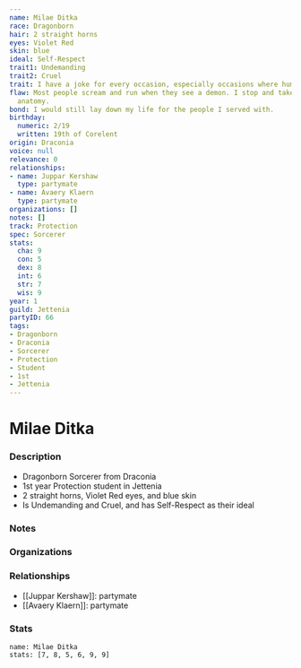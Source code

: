 ```yaml
---
name: Milae Ditka
race: Dragonborn
hair: 2 straight horns
eyes: Violet Red
skin: blue
ideal: Self-Respect
trait1: Undemanding
trait2: Cruel
trait: I have a joke for every occasion, especially occasions where humor is inappropriate.
flaw: Most people scream and run when they see a demon. I stop and take notes on its
  anatomy.
bond: I would still lay down my life for the people I served with.
birthday:
  numeric: 2/19
  written: 19th of Corelent
origin: Draconia
voice: null
relevance: 0
relationships:
- name: Juppar Kershaw
  type: partymate
- name: Avaery Klaern
  type: partymate
organizations: []
notes: []
track: Protection
spec: Sorcerer
stats:
  cha: 9
  con: 5
  dex: 8
  int: 6
  str: 7
  wis: 9
year: 1
guild: Jettenia
partyID: 66
tags:
- Dragonborn
- Draconia
- Sorcerer
- Protection
- Student
- 1st
- Jettenia
---
```

# Milae Ditka
### Description
- Dragonborn Sorcerer from Draconia
- 1st year Protection student in Jettenia
- 2 straight horns, Violet Red eyes, and blue skin
- Is Undemanding and Cruel, and has Self-Respect as their ideal

### Notes

### Organizations

### Relationships
- [[Juppar Kershaw]]: partymate
- [[Avaery Klaern]]: partymate

### Stats
```statblock
name: Milae Ditka
stats: [7, 8, 5, 6, 9, 9]
```